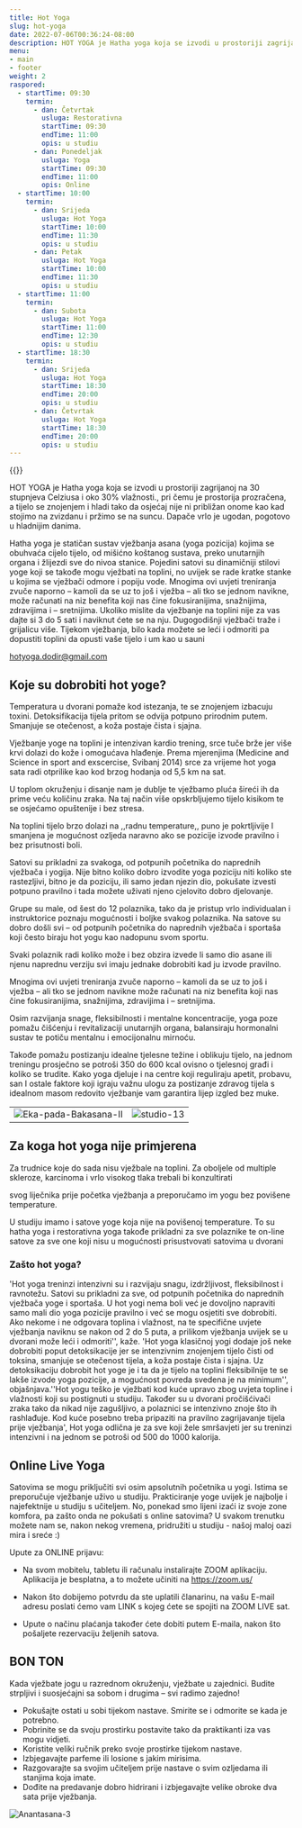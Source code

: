 ```yaml
---
title: Hot Yoga
slug: hot-yoga
date: 2022-07-06T00:36:24-08:00
description: HOT YOGA je Hatha yoga koja se izvodi u prostoriji zagrijanoj na 30 stupnjeva Celziusa i oko 30% vlažnosti., pri čemu je prostorija prozračena, a tijelo se znojenjem i hladi tako da osjećaj nije ni približan onome kao kad stojimo na zvizdanu i pržimo se na suncu. Dapače vrlo je ugodan, pogotovo u hladnijim danima.
menu:
- main
- footer
weight: 2
raspored:
  - startTime: 09:30
    termin:
      - dan: Četvrtak
        usluga: Restorativna
        startTime: 09:30
        endTime: 11:00
        opis: u studiu
      - dan: Ponedeljak
        usluga: Yoga
        startTime: 09:30
        endTime: 11:00
        opis: Online
  - startTime: 10:00
    termin:
      - dan: Srijeda
        usluga: Hot Yoga
        startTime: 10:00
        endTime: 11:30
        opis: u studiu
      - dan: Petak
        usluga: Hot Yoga
        startTime: 10:00
        endTime: 11:30
        opis: u studiu
  - startTime: 11:00
    termin:
      - dan: Subota
        usluga: Hot Yoga
        startTime: 11:00
        endTime: 12:30
        opis: u studiu
  - startTime: 18:30
    termin:
      - dan: Srijeda
        usluga: Hot Yoga
        startTime: 18:30
        endTime: 20:00
        opis: u studiu
      - dan: Četvrtak
        usluga: Hot Yoga
        startTime: 18:30
        endTime: 20:00
        opis: u studiu
---
```


{{<schedule>}}

HOT YOGA je Hatha yoga koja se izvodi u prostoriji zagrijanoj na 30 stupnjeva Celziusa i oko 30% vlažnosti., pri čemu je prostorija prozračena, a tijelo se znojenjem i hladi tako da osjećaj nije ni približan onome kao kad stojimo na zvizdanu i pržimo se na suncu. Dapače vrlo je ugodan, pogotovo u hladnijim danima.

Hatha yoga je statičan sustav vježbanja asana (yoga pozicija) kojima se obuhvaća cijelo tijelo, od mišićno koštanog sustava, preko unutarnjih organa i žlijezdi sve do nivoa stanice. Pojedini satovi su dinamičniji stilovi yoge koji se takođe mogu vježbati na toplini, no uvijek se rade kratke stanke u kojima se vježbači odmore i popiju vode. Mnogima ovi uvjeti treniranja zvuče naporno – kamoli da se uz to još i vježba – ali tko se jednom navikne, može računati na niz benefita koji nas čine fokusiranijima, snažnijima, zdravijima i – sretnijima. Ukoliko mislite da vježbanje na toplini nije za vas dajte si 3 do 5 sati i naviknut ćete se na nju. Dugogodišnji vježbači traže i grijalicu više. Tijekom vježbanja, bilo kada možete se leći i odmoriti pa dopustiti toplini da opusti vaše tijelo i um kao u sauni

[hotyoga.dodir@gmail.com](mailto:hotyoga.dodir@gmail.com)

## Koje su dobrobiti hot yoge?

Temperatura u dvorani pomaže kod istezanja, te se znojenjem izbacuju toxini. Detoksifikacija tijela pritom se odvija potpuno prirodnim putem. Smanjuje se otečenost, a koža postaje čista i sjajna.

Vježbanje yoge na toplini je intenzivan kardio trening, srce tuče brže jer više krvi dolazi do kože i omogućava hlađenje. Prema mjerenjima (Medicine and Science in sport and exscercise, Svibanj 2014) srce za vrijeme hot yoga sata radi otprilike kao kod brzog hodanja od 5,5 km na sat.

U toplom okruženju i disanje nam je dublje te vježbamo pluća šireći ih da prime veću količinu zraka. Na taj način više opskrbljujemo tijelo kisikom te se osjećamo opuštenije i bez stresa.

Na toplini tijelo brzo dolazi na ,,radnu temperature,, puno je pokrtljivije I smanjena je mogućnost ozljeda naravno ako se pozicije izvode pravilno i bez prisutnosti boli.

Satovi su prikladni za svakoga, od potpunih početnika do naprednih vježbača i yogija. Nije bitno koliko dobro izvodite yoga poziciju niti koliko ste rastezljivi, bitno je da poziciju, ili samo jedan njezin dio, pokušate izvesti potpuno pravilno i tada možete uživati njeno cjelovito dobro djelovanje.

Grupe su male, od šest do 12 polaznika, tako da je pristup vrlo individualan i instruktorice poznaju mogućnosti i boljke svakog polaznika. Na satove su dobro došli svi – od potpunih početnika do naprednih vježbača i sportaša koji često biraju hot yogu kao nadopunu svom sportu.

Svaki polaznik radi koliko može i bez obzira izvede li samo dio asane ili njenu naprednu verziju svi imaju jednake dobrobiti kad ju izvode pravilno.

Mnogima ovi uvjeti treniranja zvuče naporno – kamoli da se uz to još i vježba – ali tko se jednom navikne može računati na niz benefita koji nas čine fokusiranijima, snažnijima, zdravijima i – sretnijima.

Osim razvijanja snage, fleksibilnosti i mentalne koncentracije, yoga poze pomažu čišćenju i revitalizaciji unutarnjih organa, balansiraju hormonalni sustav te potiču mentalnu i emocijonalnu mirnoću.

Takođe pomažu postizanju idealne tjelesne težine i oblikuju tijelo, na jednom treningu prosječno se potroši 350 do 600 kcal ovisno o tjelesnoj građi i koliko se trudite. Kako yoga djeluje i na centre koji reguliraju apetit, probavu, san I ostale faktore koji igraju važnu ulogu za postizanje zdravog tijela s idealnom masom redovito vježbanje vam garantira lijep izgled bez muke.

|  | |
|---------|---------|
| ![Eka-pada-Bakasana-II](/images/Eka-pada-Bakasana-II.jpg "Eka pada Bakasana II") | ![studio-13](/images/studio-13.jpg "studio-13") |

## Za koga hot yoga nije primjerena

Za trudnice koje do sada nisu vježbale na toplini. Za oboljele od multiple skleroze, karcinoma i vrlo visokog tlaka trebali bi konzultirati

svog liječnika prije početka vježbanja a preporučamo im yogu bez povišene temperature.

U studiju imamo i satove yoge koja nije na povišenoj temperature. To su hatha yoga i restorativna yoga takođe prikladni za sve polaznike te on-line satove za sve one koji nisu u mogućnosti prisustvovati satovima u dvorani

### Zašto hot yoga?

'Hot yoga treninzi intenzivni su i razvijaju snagu, izdržljivost, fleksibilnost i ravnotežu. Satovi su prikladni za sve, od potpunih početnika do naprednih vježbača yoge i sportaša. U hot yogi nema boli već je dovoljno napraviti samo mali dio yoga pozicije pravilno i već se mogu osjetiti sve dobrobiti. Ako nekome i ne odgovara toplina i vlažnost, na te specifične uvjete vježbanja naviknu se nakon od 2 do 5 puta, a prilikom vježbanja uvijek se u dvorani može leći i odmoriti'', kaže. 'Hot yoga klasičnoj yogi dodaje još neke dobrobiti poput detoksikacije jer se intenzivnim znojenjem tijelo čisti od toksina, smanjuje se otečenost tijela, a koža postaje čista i sjajna. Uz detoksikaciju dobrobit hot yoge je i ta da je tijelo na toplini fleksibilnije te se lakše izvode yoga pozicije, a mogućnost povreda svedena je na minimum'', objašnjava.''Hot yogu teško je vježbati kod kuće upravo zbog uvjeta topline i vlažnosti koji su postignuti u studiju. Također su u dvorani pročišćivači zraka tako da nikad nije zagušljivo, a polaznici se intenzivno znoje što ih rashlađuje. Kod kuće posebno treba pripaziti na pravilno zagrijavanje tijela prije vježbanja', Hot yoga odlična je za sve koji žele smršavjeti jer su treninzi intenzivni i na jednom se potroši od 500 do 1000 kalorija.

## Online Live Yoga

Satovima se mogu priključiti svi osim apsolutnih početnika u yogi. Istima se preporučuje vježbanje uživo u studiju.
Prakticiranje yoge uvijek je najbolje i najefektnije u studiju s učiteljem. No, ponekad smo lijeni izaći iz svoje zone komfora, pa zašto onda ne pokušati s online satovima? U svakom trenutku možete nam se, nakon nekog vremena, pridružiti u studiju - našoj maloj oazi mira i sreće :)

Upute za ONLINE prijavu:

* Na svom mobitelu, tabletu ili računalu instalirajte ZOOM aplikaciju. Aplikacija je besplatna, a to možete učiniti na https://zoom.us/

* Nakon što dobijemo potvrdu da ste uplatili članarinu, na vašu E-mail adresu poslati ćemo vam LINK s kojeg ćete se spojiti na ZOOM LIVE sat.

* Upute o načinu plaćanja također ćete dobiti putem E-maila, nakon što pošaljete rezervaciju željenih satova.

## BON TON

Kada vježbate jogu u razrednom okruženju, vježbate u zajednici. Budite strpljivi i suosjećajni sa sobom i drugima – svi radimo zajedno!

* Pokušajte ostati u sobi tijekom nastave. Smirite se i odmorite se kada je potrebno.
* Pobrinite se da svoju prostirku postavite tako da praktikanti iza vas mogu vidjeti.
* Koristite veliki ručnik preko svoje prostirke tijekom nastave.
* Izbjegavajte parfeme ili losione s jakim mirisima.
* Razgovarajte sa svojim učiteljem prije nastave o svim ozljedama ili stanjima koja imate.
* Dođite na predavanje dobro hidrirani i izbjegavajte velike obroke dva sata prije vježbanja.

![Anantasana-3](/images/Anantasana-3.jpg "Anantasana")

